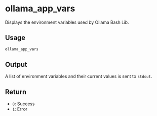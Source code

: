 # ollama_app_vars

Displays the environment variables used by Ollama Bash Lib.

## Usage

```bash
ollama_app_vars
```

## Output

A list of environment variables and their current values is sent to `stdout`.

## Return

* `0`: Success
* `1`: Error
